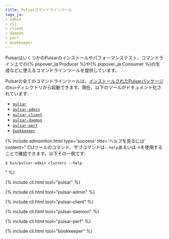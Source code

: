 ```yaml
---
title: Pulsarコマンドラインツール
tags_ja:
- admin
- cli
- client
- daemon
- perf
- bookkeeper
---
```


PulsarはいくつかのPulsarのインストールやパフォーマンステスト、コマンドライン上での{% popover_ja Producer %}や{% popover_ja Consumer %}の生成などに使えるコマンドラインツールを提供しています。

Pulsarの全てのコマンドラインツールは、[インストールされたPulsarパッケージ](../../getting-started/LocalCluster#pulsarのインストール)の`bin`ディレクトリから起動できます。現在、以下のツールがドキュメント化されています:

* [`pulsar`](#pulsar)
* [`pulsar-admin`](#pulsar-admin)
* [`pulsar-client`](#pulsar-client)
* [`pulsar-daemon`](#pulsar-daemon)
* [`pulsar-perf`](#pulsar-perf)
* [`bookkeeper`](#bookkeeper)

{% include admonition.html type='success' title='ヘルプを見るには' content="
CLIツールのコマンド、サブコマンドは`--help`あるいは`-h`を使用することで確認できます。以下その一例です:

```shell
$ bin/pulsar-admin clusters --help
```
" %}

{% include cli.html tool="pulsar" %}

{% include cli.html tool="pulsar-admin" %}

{% include cli.html tool="pulsar-client" %}

{% include cli.html tool="pulsar-daemon" %}

{% include cli.html tool="pulsar-perf" %}

{% include cli.html tool="bookkeeper" %}
